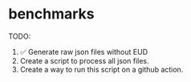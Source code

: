 # benchmarks

TODO:

1. ✅ Generate raw json files without EUD
2. Create a script to process all json files.
3. Create a way to run this script on a github action.